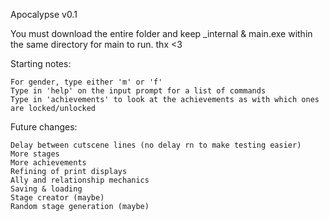 Apocalypse v0.1

You must download the entire folder and keep _internal & main.exe within the same directory for main to run. thx <3

Starting notes:

    For gender, type either 'm' or 'f'
    Type in 'help' on the input prompt for a list of commands
    Type in 'achievements' to look at the achievements as with which ones are locked/unlocked

Future changes:

    Delay between cutscene lines (no delay rn to make testing easier)
    More stages
    More achievements
    Refining of print displays
    Ally and relationship mechanics
    Saving & loading
    Stage creator (maybe)
    Random stage generation (maybe)

